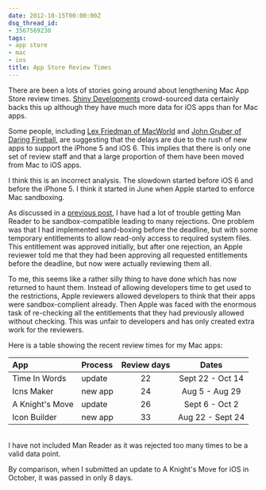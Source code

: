 ```yaml
---
date: 2012-10-15T00:00:00Z
dsq_thread_id:
- 3567569230
tags:
- app store
- mac
- ios
title: App Store Review Times
---
```


There are been a lots of stories going around about lengthening Mac App Store
review times.
<a href="http://reviewtimes.shinydevelopment.com" target="_blank">Shiny
Developments</a> crowd-sourced data certainly backs this up although they have
much more data for iOS apps than for Mac apps.

Some people, including
<a href="http://www.macworld.com/article/2011430/developers-stymied-by-mac-app-store-approval-delays.html" target="_blank">Lex
Friedman of MacWorld</a> and
<a href="http://daringfireball.net/linked/2012/10/09/app-store-delays" target="_blank">John
Gruber of Daring Fireball</a>, are suggesting that the delays are due to the
rush of new apps to support the iPhone 5 and iOS 6. This implies that there is
only one set of review staff and that a large proportion of them have been moved
from Mac to iOS apps.

I think this is an incorrect analysis. The slowdown started before iOS 6 and
before the iPhone 5. I think it started in June when Apple started to enforce
Mac sandboxing.

As discussed in a [previous post][1], I have had a lot of trouble getting Man
Reader to be sandbox-compatible leading to many rejections. One problem was that
I had implemented sand-boxing before the deadline, but with some temporary
entitlements to allow read-only access to required system files. This
entitlement was approved initially, but after one rejection, an Apple reviewer
told me that they had been approving all requested entitlements before the
deadline, but now were actually reviewing them all.

To me, this seems like a rather silly thing to have done which has now returned
to haunt them. Instead of allowing developers time to get used to the
restrictions, Apple reviewers allowed developers to think that their apps were
sandbox-complient already. Then Apple was faced with the enormous task of
re-checking all the entitlements that they had previously allowed without
checking. This was unfair to developers and has only created extra work for the
reviewers.

Here is a table showing the recent review times for my Mac apps:

| App             | Process | Review days |      Dates       |
| :-------------- | :------ | :---------: | :--------------: |
| Time In Words   | update  |     22      | Sept 22 - Oct 14 |
| Icns Maker      | new app |     24      |  Aug 5 - Aug 29  |
| A Knight's Move | update  |     26      |  Sept 6 - Oct 2  |
| Icon Builder    | new app |     33      | Aug 22 - Sept 24 |

<br>
I have not included Man Reader as it was rejected too many times to be a valid data point.

By comparison, when I submitted an update to A Knight's Move for iOS in October,
it was passed in only 8 days.

[1]: /sandboxing-and-the-mac-app-store/

